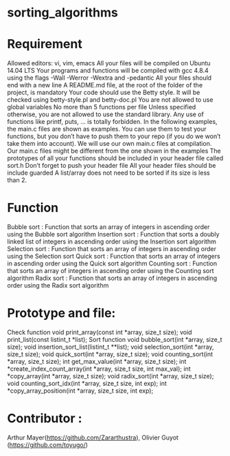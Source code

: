 # sorting_algorithms

# Requirement

Allowed editors: vi, vim, emacs
All your files will be compiled on Ubuntu 14.04 LTS
Your programs and functions will be compiled with gcc 4.8.4 using the flags -Wall -Werror -Wextra and -pedantic
All your files should end with a new line
A README.md file, at the root of the folder of the project, is mandatory
Your code should use the Betty style. It will be checked using betty-style.pl and betty-doc.pl
You are not allowed to use global variables
No more than 5 functions per file
Unless specified otherwise, you are not allowed to use the standard library. Any use of functions like printf, puts, … is totally forbidden.
In the following examples, the main.c files are shown as examples. You can use them to test your functions, but you don’t have to push them to your repo (if you do we won’t take them into account). We will use our own main.c files at compilation. Our main.c files might be different from the one shown in the examples
The prototypes of all your functions should be included in your header file called sort.h
Don’t forget to push your header file
All your header files should be include guarded
A list/array does not need to be sorted if its size is less than 2.

# Function
Bubble sort : Function that sorts an array of integers in ascending order using the Bubble sort algorithm
Insertion sort : Function that sorts a doubly linked list of integers in ascending order using the Insertion sort algorithm
Selection sort : Function that sorts an array of integers in ascending order using the Selection sort
Quick sort : Function that sorts an array of integers in ascending order using the Quick sort algorithm
Counting sort : Function that sorts an array of integers in ascending order using the Counting sort algorithm
Radix sort : Function that sorts an array of integers in ascending order using the Radix sort algorithm

# Prototype and file:
Check function
void print_array(const int *array, size_t size);
void print_list(const listint_t *list);
Sort function
void bubble_sort(int *array, size_t size);
void insertion_sort_list(listint_t **list);
void selection_sort(int *array, size_t size);
void quick_sort(int *array, size_t size);
void counting_sort(int *array, size_t size);
int get_max_value(int *array, size_t size);
int *create_index_count_array(int *array, size_t size, int max_val);
int *copy_array(int *array, size_t size);
void radix_sort(int *array, size_t size);
void counting_sort_idx(int *array, size_t size, int exp);
int *copy_array_position(int *array, size_t size, int exp);

# Contributor :
Arthur Mayer(https://github.com/Zararthustra), Olivier Guyot (https://github.com/toyugo/)
